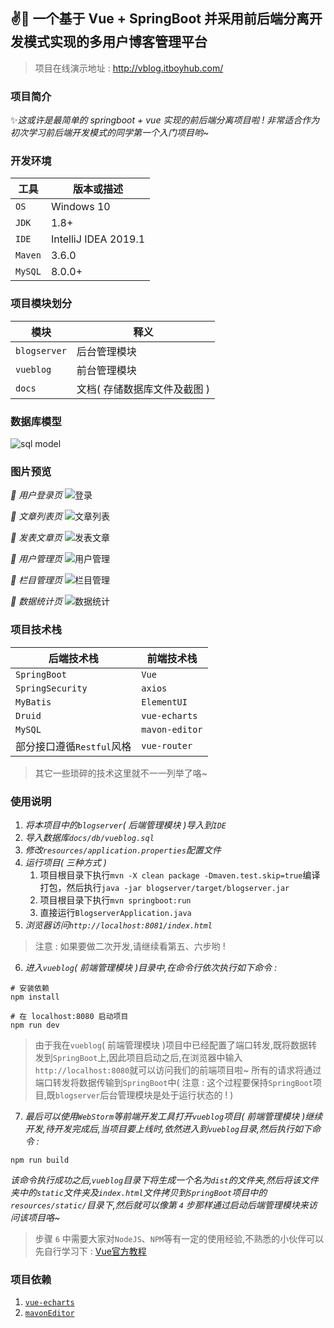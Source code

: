 ## ✌️📔 一个基于 Vue + SpringBoot 并采用前后端分离开发模式实现的多用户博客管理平台
 
> 项目在线演示地址 : http://vblog.itboyhub.com/


### 项目简介
✨*这或许是最简单的 springboot + vue 实现的前后端分离项目啦 ! 非常适合作为初次学习前后端开发模式的同学第一个入门项目哟~*


### 开发环境

| 工具    | 版本或描述                     |    
| ------- | ----------------------------- |    
| `OS`    | Windows 10                    | 
| `JDK`   | 1.8+                          |    
| `IDE`   | IntelliJ IDEA 2019.1          |    
| `Maven` | 3.6.0                         |    
| `MySQL` | 8.0.0+                        |



### 项目模块划分

| 模块          | 释义                             |    
| ------------- | ------------------------------- |    
| `blogserver`  | 后台管理模块                     |    
| `vueblog`     | 前台管理模块                     |
| `docs`        | 文档( 存储数据库文件及截图 )      |



### 数据库模型
![sql model](https://raw.githubusercontent.com/YUbuntu0109/VBlog/newfun-restore-article-del-m/docs/vblog-database-er.png)



### 图片预览  
*:camera_flash: 用户登录页*
![登录](https://raw.githubusercontent.com/lenve/VBlog/master/doc/login.png)  

*:camera_flash: 文章列表页*
![文章列表](https://raw.githubusercontent.com/lenve/VBlog/master/doc/article.png)  

*:camera_flash: 发表文章页*
![发表文章](https://raw.githubusercontent.com/lenve/VBlog/master/doc/post.png)  

*:camera_flash: 用户管理页*
![用户管理](https://raw.githubusercontent.com/lenve/VBlog/master/doc/usermana.png)  

*:camera_flash: 栏目管理页*
![栏目管理](https://raw.githubusercontent.com/lenve/VBlog/master/doc/category.png)  

*:camera_flash: 数据统计页*
![数据统计](https://raw.githubusercontent.com/lenve/VBlog/master/doc/datastatistics.png)  



### 项目技术栈

| 后端技术栈                  | 前端技术栈              |    
| -------------------------  | ---------------------- |    
| `SpringBoot`               | `Vue`                  | 
| `SpringSecurity`           | `axios`                |    
| `MyBatis`                  | `ElementUI`            |    
| `Druid`                    | `vue-echarts`          |    
| `MySQL`                    | `mavon-editor`         |
| 部分接口遵循`Restful`风格   | `vue-router`           |
 
> 其它一些琐碎的技术这里就不一一列举了咯~



### 使用说明  
1. *将本项目中的`blogserver`( 后端管理模块 )导入到`IDE`*
2. *导入数据库`docs/db/vueblog.sql`*
3. *修改`resources/application.properties`配置文件* 
4. *运行项目( 三种方式 )*
   1. 项目根目录下执行`mvn -X clean package -Dmaven.test.skip=true`编译打包，然后执行`java -jar blogserver/target/blogserver.jar`
   2. 项目根目录下执行`mvn springboot:run`
   3. 直接运行`BlogserverApplication.java`
5. *浏览器访问`http://localhost:8081/index.html`*

> 注意 : 如果要做二次开发,请继续看第五、六步哟 !

6. *进入`vueblog`( 前端管理模块 )目录中,在命令行依次执行如下命令 :*  
```
# 安装依赖
npm install

# 在 localhost:8080 启动项目
npm run dev
```  

> 由于我在`vueblog`( 前端管理模块 )项目中已经配置了端口转发,既将数据转发到`SpringBoot`上,因此项目启动之后,在浏览器中输入`http://localhost:8080`就可以访问我们的前端项目啦~ 所有的请求将通过端口转发将数据传输到`SpringBoot`中( 注意 : 这个过程要保持`SpringBoot`项目,既`blogserver`后台管理模块是处于运行状态的 ! )

7. *最后可以使用`WebStorm`等前端开发工具打开`vueblog`项目( 前端管理模块 )继续开发,待开发完成后,当项目要上线时,依然进入到`vueblog`目录,然后执行如下命令 :* 
```
npm run build
```

*该命令执行成功之后,`vueblog`目录下将生成一个名为`dist`的文件夹,然后将该文件夹中的`static`文件夹及`index.html`文件拷贝到`SpringBoot`项目中的`resources/static/`目录下,然后就可以像第 `4` 步那样通过启动后端管理模块来访问该项目咯~*

> 步骤 `6` 中需要大家对`NodeJS`、`NPM`等有一定的使用经验,不熟悉的小伙伴可以先自行学习下 : [Vue官方教程](https://cn.vuejs.org/v2/guide/)  



### 项目依赖
1. [`vue-echarts`](https://github.com/Justineo/vue-echarts)
2. [`mavonEditor`](https://github.com/hinesboy/mavonEditor)
